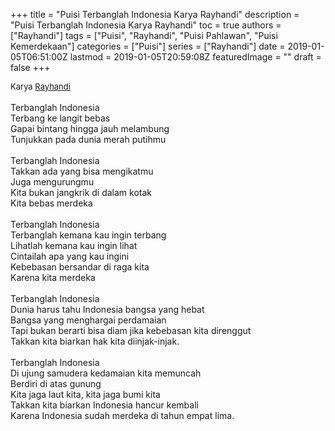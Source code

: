 +++
title = "Puisi Terbanglah Indonesia Karya Rayhandi"
description = "Puisi Terbanglah Indonesia Karya Rayhandi"
toc = true
authors = ["Rayhandi"]
tags = ["Puisi", "Rayhandi", "Puisi Pahlawan", "Puisi Kemerdekaan"]
categories = ["Puisi"]
series = ["Rayhandi"]
date = 2019-01-05T06:51:00Z
lastmod = 2019-01-05T20:59:08Z
featuredImage = ""
draft = false
+++

<div style="text-align: justify;">
<div style="font-size: small;">Karya <a href="/authors/rayhandi/" target="_blank">Rayhandi</a></div><br />
Terbanglah Indonesia<br />Terbang ke langit bebas<br />Gapai bintang hingga jauh melambung<br />Tunjukkan pada dunia merah putihmu<br /><br />Terbanglah Indonesia<br />Takkan ada yang bisa mengikatmu<br />Juga mengurungmu<br />Kita bukan jangkrik di dalam kotak<br />Kita bebas merdeka<br /><br />Terbanglah Indonesia<br />Terbanglah kemana kau ingin terbang<br />Lihatlah kemana kau ingin lihat<br />Cintailah apa yang kau ingini<br />Kebebasan bersandar di raga kita<br />Karena kita merdeka<br /><br />Terbanglah Indonesia<br />Dunia harus tahu Indonesia bangsa yang hebat<br />Bangsa yang menghargai perdamaian<br />Tapi bukan berarti bisa diam jika kebebasan kita direnggut<br />Takkan kita biarkan hak kita diinjak-injak.<br /><br />Terbanglah Indonesia<br />Di ujung samudera kedamaian kita memuncah<br />Berdiri di atas gunung<br />Kita jaga laut kita, kita jaga bumi kita<br />Takkan kita biarkan Indonesia hancur kembali<br />Karena Indonesia sudah merdeka di tahun empat lima.</div>
